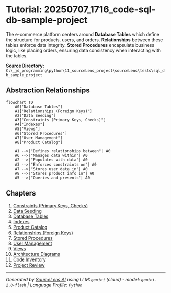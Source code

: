 # Tutorial: 20250707_1716_code-sql-db-sample-project

The e-commerce platform centers around **Database Tables** which define the structure for products, users, and orders. **Relationships** between these tables enforce data integrity. **Stored Procedures** encapsulate business logic, like placing orders, ensuring data consistency when interacting with the tables.


**Source Directory:** `C:\_jd_programming\python\11_sourceLens_project\sourceLens\tests\sql_db_sample_project`

## Abstraction Relationships

```mermaid
flowchart TD
    A0["Database Tables"]
    A1["Relationships (Foreign Keys)"]
    A2["Data Seeding"]
    A3["Constraints (Primary Keys, Checks)"]
    A4["Indexes"]
    A5["Views"]
    A6["Stored Procedures"]
    A7["User Management"]
    A8["Product Catalog"]

    A1 -->|"Defines relationships between"| A0
    A6 -->|"Manages data within"| A0
    A2 -->|"Populates with data"| A0
    A3 -->|"Enforces constraints on"| A0
    A7 -->|"Stores user data in"| A0
    A8 -->|"Stores product info in"| A0
    A5 -->|"Queries and presents"| A0
```

## Chapters

1. [Constraints (Primary Keys, Checks)](01_constraints-primary-keys-checks.md)
2. [Data Seeding](02_data-seeding.md)
3. [Database Tables](03_database-tables.md)
4. [Indexes](04_indexes.md)
5. [Product Catalog](05_product-catalog.md)
6. [Relationships (Foreign Keys)](06_relationships-foreign-keys.md)
7. [Stored Procedures](07_stored-procedures.md)
8. [User Management](08_user-management.md)
9. [Views](09_views.md)
10. [Architecture Diagrams](10_diagrams.md)
11. [Code Inventory](11_code_inventory.md)
12. [Project Review](12_project_review.md)


---

*Generated by [SourceLens AI](https://github.com/openXFlow/sourceLensAI) using LLM: `gemini` (cloud) - model: `gemini-2.0-flash` | Language Profile: `Python`*